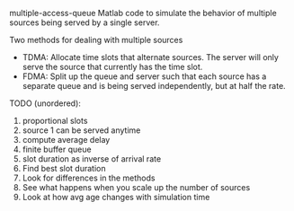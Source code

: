 multiple-access-queue
Matlab code to simulate the behavior of multiple sources being served by a
single server.

Two methods for dealing with multiple sources
 - TDMA: Allocate time slots that alternate sources. The server will only serve
   the source that currently has the time slot.
 - FDMA: Split up the queue and server such that each source has a separate
   queue and is being served independently, but at half the rate.

TODO (unordered):
1. proportional slots
2. source 1 can be served anytime
3. compute average delay
4. finite buffer queue
5. slot duration as inverse of arrival rate
6. Find best slot duration
7. Look for differences in the methods
8. See what happens when you scale up the number of sources
9. Look at how avg age changes with simulation time